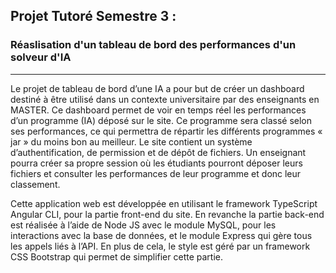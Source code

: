 ## Projet Tutoré Semestre 3 :
### Réaslisation d'un tableau de bord des performances d'un solveur d'IA
***
Le projet de tableau de bord d’une IA a pour but de créer un dashboard destiné à être utilisé dans un contexte universitaire par des enseignants en MASTER. Ce dashboard permet de voir en temps réel les performances d’un programme (IA) déposé sur le site. Ce programme sera classé selon ses performances, ce qui permettra de répartir les différents programmes « jar » du moins bon au meilleur. Le site contient un système d’authentification, de permission et de dépôt de fichiers. Un enseignant pourra créer sa propre session où les étudiants pourront déposer leurs fichiers et consulter les performances de leur programme et donc leur classement.

Cette application web est développée en utilisant le framework TypeScript Angular CLI, pour la partie front-end du site. En revanche la partie back-end est réalisée à l’aide de Node JS avec le module MySQL, pour les interactions avec la base de données, et le module Express qui gère tous les appels liés à l’API.
En plus de cela, le style est géré par un framework CSS Bootstrap qui permet de simplifier cette partie.
